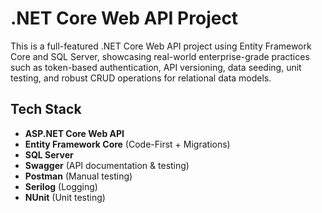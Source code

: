 # .NET Core Web API Project

This is a full-featured .NET Core Web API project using Entity Framework Core and SQL Server, showcasing real-world enterprise-grade practices such as token-based authentication, API versioning, data seeding, unit testing, and robust CRUD operations for relational data models.

## Tech Stack

- **ASP.NET Core Web API**
- **Entity Framework Core** (Code-First + Migrations)
- **SQL Server**
- **Swagger** (API documentation & testing)
- **Postman** (Manual testing)
- **Serilog** (Logging)
- **NUnit** (Unit testing)
